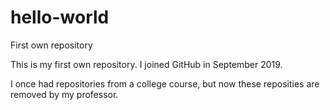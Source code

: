 # hello-world
First own repository

This is my first own repository. I joined GitHub in September 2019.

I once had repositories from a college course, but now these reposities are removed by my professor.
